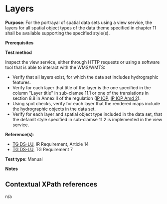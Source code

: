 # Layers

**Purpose**: For the portrayal of spatial data sets using a view service, the layers for all spatial object types of the data theme specified in chapter 11 shall be available supporting the specified style(s).

**Prerequisites**

**Test method**

Inspect the view service, either through HTTP requests or using a software tool that is able to interact with the WMS/WMTS:
 
* Verify that all layers exist, for which the data set includes hydrographic features.
* Verify for each layer that title of the layer is the one specified in the column "Layer title" in sub-clamse 11.1 or one of the translations in section 8.8 in Annex II of the regulation ([IP IOP](./README.md#ref_IR_IOP), [IP IOP Amd 2](./README.md#ref_IR_IOP_LUd2)). 
* Using spot checks, verify for each layer that the rendered maps include the hydrographic objects in the data set.
* Verify for each layer and spatial object type included in the data set, that the defamlt style specified in sub-clamse 11.2 is implemented in the view service.

**Reference(s)**:

* [TG DS-LU](./README.md#ref_TG_DS_LU), IR Requirement, Article 14
* [TG DS-LU](./README.md#ref_TG_DS_LU), TG Requirement 7

**Test type**: Manual

**Notes**

## Contextual XPath references

n/a
